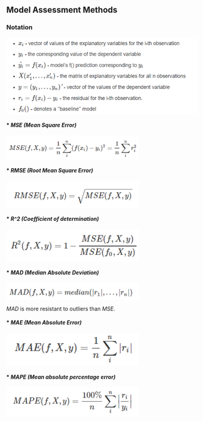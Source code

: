 ##  Model Assessment Methods

### Notation  

<img src="Figures/0.png" align="center" width="700"/>

#### * *MSE (Mean Square Error)*

<img src="Figures/1.png" align="center" width="350"/>

#### * *RMSE (Root Mean Square Error)*

<img src="Figures/2.png" align="center" width="350"/>

#### * *R^2 (Coefficient of determination)*

<img src="Figures/3.png" align="center" width="350"/>

#### * *MAD (Median Absolute Deviation)*

<img src="Figures/4.png" align="center" width="350"/>

*MAD* is more resistant to outliers than *MSE*.

#### * *MAE (Mean Absolute Error)*

<img src="Figures/5.png" align="center" width="350"/>

#### * *MAPE (Mean absolute percentage error)*

<img src="Figures/6.png" align="center" width="350"/>




